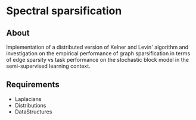 # Spectral sparsification

## About
Implementation of a distributed version of Kelner and Levin' algorithm and investigation on the empirical performance of graph sparsification in terms of edge sparsity vs task performance on the stochastic block model in the semi-supervised learning context.

## Requirements
- Laplacians
- Distributions
- DataStructures
